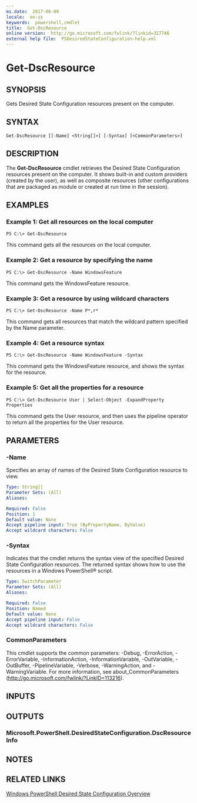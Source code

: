 ```yaml
---
ms.date:  2017-06-09
locale:  en-us
keywords:  powershell,cmdlet
title:  Get-DscResource
online version:  http://go.microsoft.com/fwlink/?linkid=327746
external help file:  PSDesiredStateConfiguration-help.xml
---
```


# Get-DscResource

## SYNOPSIS
Gets Desired State Configuration resources present on the computer.

## SYNTAX

```
Get-DscResource [[-Name] <String[]>] [-Syntax] [<CommonParameters>]
```

## DESCRIPTION
The **Get-DscResource** cmdlet retrieves the Desired State Configuration resources present on the computer.
It shows built-in and custom providers (created by the user), as well as composite resources (other configurations that are packaged as module or created at run time in the session).

## EXAMPLES

### Example 1: Get all resources on the local computer
```
PS C:\> Get-DscResource
```

This command gets all the resources on the local computer.

### Example 2: Get a resource by specifying the name
```
PS C:\> Get-DscResource -Name WindowsFeature
```

This command gets the WindowsFeature resource.

### Example 3: Get a resource by using wildcard characters
```
PS C:\> Get-DscResource -Name P*,r*
```

This command gets all resources that match the wildcard pattern specified by the Name parameter.

### Example 4: Get a resource syntax
```
PS C:\> Get-DscResource -Name WindowsFeature -Syntax
```

This command gets the WindowsFeature resource, and shows the syntax for the resource.

### Example 5: Get all the properties for a resource
```
PS C:\> Get-DscResource User | Select-Object -ExpandProperty Properties
```

This command gets the User resource, and then uses the pipeline operator to return all the properties for the User resource.

## PARAMETERS

### -Name
Specifies an array of names of the Desired State Configuration resource to view.

```yaml
Type: String[]
Parameter Sets: (All)
Aliases: 

Required: False
Position: 1
Default value: None
Accept pipeline input: True (ByPropertyName, ByValue)
Accept wildcard characters: False
```

### -Syntax
Indicates that the cmdlet returns the syntax view of the specified Desired State Configuration resources.
The returned syntax shows how to use the resources in a Windows PowerShell® script.

```yaml
Type: SwitchParameter
Parameter Sets: (All)
Aliases: 

Required: False
Position: Named
Default value: None
Accept pipeline input: False
Accept wildcard characters: False
```

### CommonParameters
This cmdlet supports the common parameters: -Debug, -ErrorAction, -ErrorVariable, -InformationAction, -InformationVariable, -OutVariable, -OutBuffer, -PipelineVariable, -Verbose, -WarningAction, and -WarningVariable. For more information, see about_CommonParameters (http://go.microsoft.com/fwlink/?LinkID=113216).

## INPUTS

## OUTPUTS

### Microsoft.PowerShell.DesiredStateConfiguration.DscResourceInfo

## NOTES

## RELATED LINKS

[Windows PowerShell Desired State Configuration Overview](http://go.microsoft.com/fwlink/?LinkID=311940)

